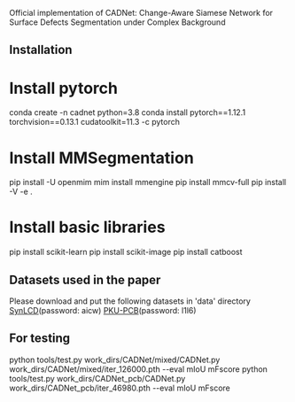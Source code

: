 
Official implementation of CADNet: Change-Aware Siamese Network for Surface Defects Segmentation under Complex Background

## Installation
# Install pytorch
conda create -n cadnet python=3.8
conda install pytorch==1.12.1 torchvision==0.13.1 cudatoolkit=11.3 -c pytorch
# Install MMSegmentation
pip install -U openmim
mim install mmengine
pip install mmcv-full
pip install -V -e .
# Install basic libraries
pip install scikit-learn
pip install scikit-image
pip install catboost

## Datasets used in the paper
Please download and put the following datasets in 'data' directory
[SynLCD](https://pan.baidu.com/s/165cP18FL2qxWz1ljEzUZDg?pwd=aicw)(password: aicw)
[PKU-PCB](https://pan.baidu.com/s/1OFsBKF4MY9eOTkTBW7eWtg?pwd=l1l6)(password: l1l6)

## For testing
python tools/test.py work_dirs/CADNet/mixed/CADNet.py work_dirs/CADNet/mixed/iter_126000.pth --eval mIoU mFscore
python tools/test.py work_dirs/CADNet_pcb/CADNet.py work_dirs/CADNet_pcb/iter_46980.pth --eval mIoU mFscore


